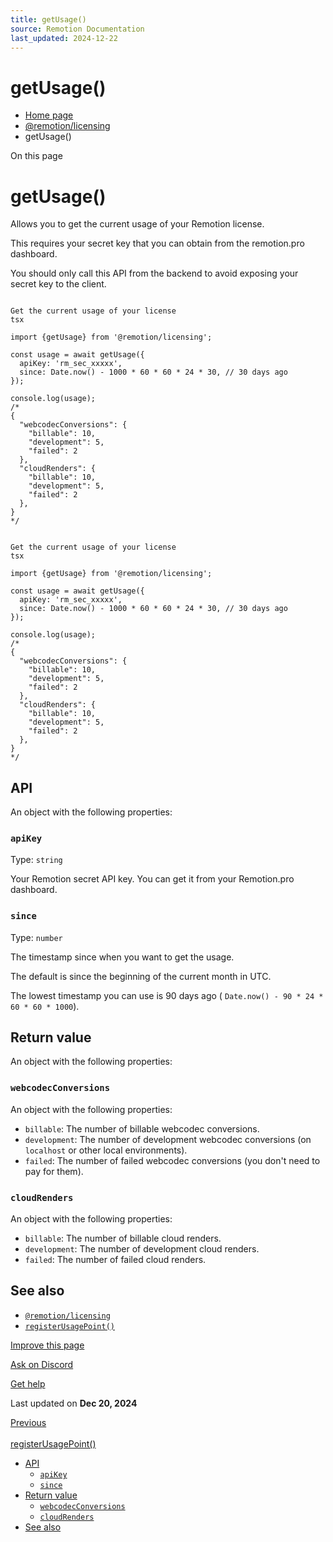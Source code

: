 ```yaml
---
title: getUsage()
source: Remotion Documentation
last_updated: 2024-12-22
---
```


# getUsage()

- [Home page](/)
- [@remotion/licensing](/docs/licensing/)
- getUsage()

On this page

# getUsage()

Allows you to get the current usage of your Remotion license.

This requires your secret key that you can obtain from the remotion.pro dashboard.

You should only call this API from the backend to avoid exposing your secret key to the client.

```

Get the current usage of your license
tsx

import {getUsage} from '@remotion/licensing';

const usage = await getUsage({
  apiKey: 'rm_sec_xxxxx',
  since: Date.now() - 1000 * 60 * 60 * 24 * 30, // 30 days ago
});

console.log(usage);
/*
{
  "webcodecConversions": {
    "billable": 10,
    "development": 5,
    "failed": 2
  },
  "cloudRenders": {
    "billable": 10,
    "development": 5,
    "failed": 2
  },
}
*/
```

```

Get the current usage of your license
tsx

import {getUsage} from '@remotion/licensing';

const usage = await getUsage({
  apiKey: 'rm_sec_xxxxx',
  since: Date.now() - 1000 * 60 * 60 * 24 * 30, // 30 days ago
});

console.log(usage);
/*
{
  "webcodecConversions": {
    "billable": 10,
    "development": 5,
    "failed": 2
  },
  "cloudRenders": {
    "billable": 10,
    "development": 5,
    "failed": 2
  },
}
*/
```

## API [​](\#api "Direct link to API")

An object with the following properties:

### `apiKey` [​](\#apikey "Direct link to apikey")

Type: `string`

Your Remotion secret API key. You can get it from your Remotion.pro dashboard.

### `since` [​](\#since "Direct link to since")

Type: `number`

The timestamp since when you want to get the usage.

The default is since the beginning of the current month in UTC.

The lowest timestamp you can use is 90 days ago ( `Date.now() - 90 * 24 * 60 * 60 * 1000`).

## Return value [​](\#return-value "Direct link to Return value")

An object with the following properties:

### `webcodecConversions` [​](\#webcodecconversions "Direct link to webcodecconversions")

An object with the following properties:

- `billable`: The number of billable webcodec conversions.
- `development`: The number of development webcodec conversions (on `localhost` or other local environments).
- `failed`: The number of failed webcodec conversions (you don't need to pay for them).

### `cloudRenders` [​](\#cloudrenders "Direct link to cloudrenders")

An object with the following properties:

- `billable`: The number of billable cloud renders.
- `development`: The number of development cloud renders.
- `failed`: The number of failed cloud renders.

## See also [​](\#see-also "Direct link to See also")

- [`@remotion/licensing`](/docs/licensing)
- [`registerUsagePoint()`](/docs/licensing/register-usage-point)

[Improve this page](https://github.com/remotion-dev/remotion/edit/main/packages/docs/docs/licensing/get-usage.mdx)

[Ask on Discord](https://remotion.dev/discord)

[Get help](/docs/get-help)

Last updated on **Dec 20, 2024**

[Previous\
\
registerUsagePoint()](/docs/licensing/register-usage-point)

- [API](#api)
  - [`apiKey`](#apikey)
  - [`since`](#since)
- [Return value](#return-value)
  - [`webcodecConversions`](#webcodecconversions)
  - [`cloudRenders`](#cloudrenders)
- [See also](#see-also)
